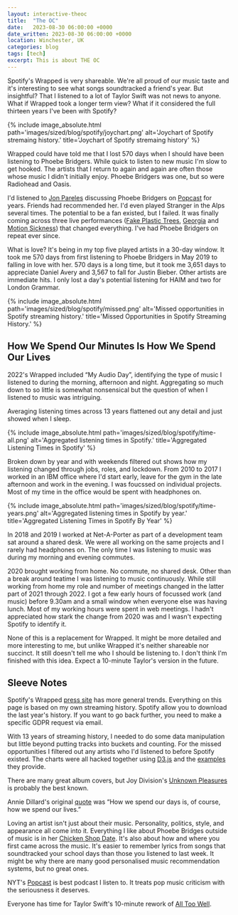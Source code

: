 ```yaml
---
layout: interactive-theoc
title:  "The OC"
date:   2023-08-30 06:00:00 +0000
date_written: 2023-08-30 06:00:00 +0000
location: Winchester, UK
categories: blog
tags: [tech]
excerpt: This is about THE OC
---
```

Spotify's Wrapped is very shareable. We're all proud of our music taste and it's interesting to see what songs soundtracked a friend's year. But insightful? That I listened to a lot of Taylor Swift was not news to anyone. What if Wrapped took a longer term view? What if it considered the full thirteen years I've been with Spotify?

{% include image_absolute.html path='images/sized/blog/spotify/joychart.png' alt='Joychart of Spotify stremaing history.' title='Joychart of Spotify stremaing history' %}

Wrapped could have told me that I lost 570 days when I should have been listening to Phoebe Bridgers. While quick to listen to new music I'm slow to get hooked. The artists that I return to again and again are often those whose music I didn't initially enjoy. Phoebe Bridgers was one, but so were Radiohead and Oasis.

I'd listened to <a href='https://www.nytimes.com/by/jon-pareles'>Jon Pareles</a> discussing Phoebe Bridgers on <a href='https://www.nytimes.com/column/popcast-pop-music-podcast'>Popcast</a> for years. Friends had recommended her. I'd even played Stranger in the Alps several times. The potential to be a fan existed, but I failed. It was finally coming across three live performances (<a href='https://www.youtube.com/watch?v=JKPaA3p3bJU'>Fake Plastic Trees</a>, <a href='https://www.youtube.com/watch?v=opLWHUo6R64'>Georgia</a> and <a href='https://www.youtube.com/watch?v=EgQQkQrPJ2I'>Motion Sickness</a>) that changed everything. I've had Phoebe Bridgers on repeat ever since.

What is love? It's being in my top five played artists in a 30-day window. It took me 570 days from first listening to  Phoebe Bridgers in May 2019 to falling in love with her. 570 days is a long time, but it took me 3,651 days to appreciate Daniel Avery and 3,567 to fall for Justin Bieber. Other artists are immediate hits. I only lost a day's potential listening for HAIM and two for London Grammar.

{% include image_absolute.html path='images/sized/blog/spotify/missed.png' alt='Missed opportunities in Spotify streaming history.' title='Missed Opportunities in Spotify Streaming History.' %}

<h2>How We Spend Our Minutes Is How We Spend Our Lives</h2>

2022's Wrapped included “My Audio Day”, identifying the type of music I listened to during the morning, afternoon and night. Aggregating so much down to so little is somewhat nonsensical but the question of when I listened to music was intriguing.

Averaging listening times across 13 years flattened out any detail and just showed when I sleep.

{% include image_absolute.html path='images/sized/blog/spotify/time-all.png' alt='Aggregated listening times in Spotify.' title='Aggregated Listening Times in Spotify' %}

Broken down by year and with weekends filtered out shows how my listening changed through jobs, roles, and lockdown. From 2010 to 2017 I worked in an IBM office where I'd start early, leave for the gym in the late afternoon and work in the evening. I was foucssed on individual projects. Most of my time in the office would be spent with headphones on.

{% include image_absolute.html path='images/sized/blog/spotify/time-years.png' alt='Aggregated listening times in Spotify by year.' title='Aggregated Listening Times in Spotify By Year' %}

In 2018 and 2019 I worked at Net-A-Porter as part of a development team sat around a shared desk. We were all working on the same projects and I rarely had headphones on. The only time I was listening to music was during my morning and evening commutes.

2020 brought working from home. No commute, no shared desk. Other than a break around teatime I was listening to music continuously. While still working from home my role and number of meetings changed in the latter part of 2021 through 2022. I got a few early hours of focussed work (and music) before 9.30am and a small window when everyone else was having lunch. Most of my working hours were spent in web meetings. I hadn't appreciated how stark the change from 2020 was and I wasn't expecting Spotify to identify it.

None of this is a replacement for Wrapped. It might be more detailed and more interesting to me, but unlike Wrapped it's neither shareable nor succinct. It still doesn't tell me who I should be listening to. I don't think I'm finished with this idea. Expect a 10-minute Taylor's version in the future.

 <h2>Sleeve Notes</h2>
Spotify's Wrapped <a href='https://newsroom.spotify.com/2022-wrapped/'>press site</a> has more general trends. Everything on this page is based on my own streaming history. Spotify allow you to download the last year's history. If you want to go back further, you need to make a specific GDPR request via email.

With 13 years of streaming history, I needed to do some data manipulation but little beyond putting tracks into buckets and counting. For the missed opportunities I filtered out any artists who I'd listened to before Spotify existed. The charts were all hacked together using <a href='https://d3js.org/'>D3.js</a> and the <a href='https://observablehq.com/@d3/gallery'>examples</a> they provide.

There are many great album covers, but Joy Division's <a href='https://en.wikipedia.org/wiki/Unknown_Pleasures#Artwork_and_packaging'>Unknown Pleasures</a> is probably the best known.

Annie Dillard's original <a href='https://www.goodreads.com/quotes/530337-how-we-spend-our-days-is-of-course-how-we'>quote</a> was “How we spend our days is, of course, how we spend our lives.”

Loving an artist isn't just about their music. Personality, politics, style, and appearance all come into it. Everything I like about Phoebe Bridges outside of music is in her <a href='https://www.youtube.com/watch?v=qns6-3tLMK8'>Chicken Shop Date</a>. It's also about how and where you first came across the music. It's easier to remember lyrics from songs that soundtracked your school days than those you listened to last week. It might be why there are many good personalised music recommendation systems, but no great ones.

NYT's <a href='https://www.nytimes.com/column/popcast-pop-music-podcast'>Popcast</a> is best podcast I listen to. It treats pop music criticism with the seriousness it deserves.

Everyone has time for Taylor Swift's 10-minute rework of <a href='https://www.youtube.com/watch?v=sRxrwjOtIag'>All Too Well</a>.